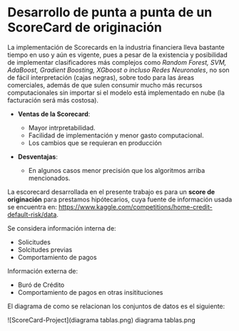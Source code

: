 # Desarrollo de punta a punta de un ScoreCard de originación
La implementación de Scorecards en la industria financiera lleva bastante tiempo en uso y aún es vigente, pues a pesar de la existencia y posibilidad de implementar clasificadores más complejos como *Random Forest, SVM, AdaBoost, Gradient Boosting, XGboost o incluso Redes Neuronales*, no son de fácil interpretación (cajas negras), sobre todo para las áreas comerciales, además de que sulen consumir mucho más recursos computacionales sin importar si el modelo está implementado en nube (la facturación será más costosa).
* **Ventas de la Scorecard**:
    * Mayor intrpretabilidad.
    * Facilidad de implementación y menor gasto computacional.
    * Los cambios que se requieran en producción 
   
* **Desventajas**:
    * En algunos casos menor precisión que los algoritmos arriba mencionados.

 La escorecard desarrollada en el presente trabajo es para un **score de originación** para prestamos hipótecarios, cuya fuente de información usada se encuentra en: https://www.kaggle.com/competitions/home-credit-default-risk/data.

Se considera información interna de:
* Solicitudes
* Solcitudes previas
* Comportamiento de pagos

Información externa de:

* Buró de Crédito
* Comportamiento de pagos en otras insitituciones

El diagrama de como se relacionan los conjuntos de datos es el siguiente:

![ScoreCard-Project](diagrama tablas.png)
diagrama tablas.png
